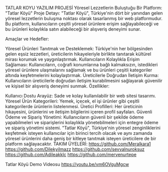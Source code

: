 TATLAR KOYU YAZILIM PROJESİ
Yöresel Lezzetlerin Buluştuğu Bir Platform: "Tatlar Köyü"
Proje Detayı:
"Tatlar Köyü", Türkiye'nin dört bir yanından gelen yöresel lezzetlerin buluşma noktası olarak tasarlanmış bir web platformudur. Bu platform, kullanıcıların çeşitli yöresel ürünlere erişim sağlayabileceği ve bu ürünleri kolaylıkla satın alabileceği bir alışveriş deneyimi sunar.

Amaçlar ve Hedefler:

Yöresel Ürünleri Tanıtmak ve Desteklemek: Türkiye'nin her bölgesinden gelen eşsiz lezzetleri, üreticilerin hikayeleriyle birlikte tanıtarak kültürel mirası korumak ve yaygınlaştırmak.
Kullanıcıların Kolaylıkla Erişim Sağlaması: Kullanıcıların, coğrafi konumlarına bağlı kalmaksızın, istedikleri yöresel ürünlere ulaşmalarını sağlamak ve bu ürünleri çeşitli kategoriler altında keşfetmelerini kolaylaştırmak.
Üreticilerle Doğrudan İletişim Kurma: Kullanıcıların üreticilerle doğrudan iletişim kurabilmesini sağlayarak güvenilir ve kişisel bir alışveriş deneyimi sunmak.
Özellikler:

Kullanıcı Dostu Arayüz: Sade ve kolay kullanılabilir bir web sitesi tasarımı.
Yöresel Ürün Kategorileri: Yemek, içecek, el işi ürünler gibi çeşitli kategorilerde ürünlerin listelenmesi.
Üretici Profilleri: Her üreticinin hikayesini, ürünlerini ve iletişim bilgilerini içeren profil sayfaları.
Güvenli Ödeme ve Sipariş Yönetimi: Kullanıcıların güvenli bir şekilde ödeme yapabilmeleri ve siparişlerini kolaylıkla yönetebilmeleri için entegre ödeme ve sipariş yönetimi sistemi.
"Tatlar Köyü", Türkiye'nin yöresel zenginliklerini keşfetmek isteyen kullanıcılar için birinci tercih olacak ve aynı zamanda yöresel ürünlerini daha geniş bir kitleye tanıtmak isteyen üreticilere de bir platform sağlayacaktır.
TAKIM ÜYELERİ:
https://github.com/Meralkara1
https://github.com/Dilekyilmazz
https://github.com/sevvalnuroksuz
https://github.com/Adileakklc
https://github.com/mervenurtepe

Tatlar Köyü Demo Videosu
https://youtu.be/vm6OVguMgcw



